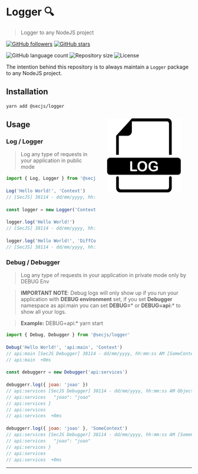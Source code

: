 # Logger 🔍

> Logger to any NodeJS project

[![GitHub followers](https://img.shields.io/github/followers/jlenon7.svg?style=social&label=Follow&maxAge=2592000)](https://github.com/jlenon7?tab=followers)
[![GitHub stars](https://img.shields.io/github/stars/secjs/logger.svg?style=social&label=Star&maxAge=2592000)](https://github.com/secjs/logger/stargazers/)

<p>
  <img alt="GitHub language count" src="https://img.shields.io/github/languages/count/secjs/logger?style=for-the-badge&logo=appveyor">

  <img alt="Repository size" src="https://img.shields.io/github/repo-size/secjs/logger?style=for-the-badge&logo=appveyor">

  <img alt="License" src="https://img.shields.io/badge/license-MIT-brightgreen?style=for-the-badge&logo=appveyor">
</p>

The intention behind this repository is to always maintain a `Logger` package to any NodeJS project.

<img src=".github/logger.png" width="200px" align="right" hspace="30px" vspace="100px">

## Installation

```bash
yarn add @secjs/logger
```

## Usage

### Log / Logger

> Log any type of requests in your application in public mode

```js
import { Log, Logger } from '@secjs/logger'

Log('Hello World!', 'Context')
// [SecJS] 38114 - dd/mm/yyyy, hh:mm:ss PM [Context] Hello World!

const logger = new Logger('Context')

logger.log('Hello World!')
// [SecJS] 38114 - dd/mm/yyyy, hh:mm:ss PM [Context] Hello World!

logger.log('Hello World!', 'DiffContext')
// [SecJS] 38114 - dd/mm/yyyy, hh:mm:ss PM [DiffContext] Hello World!
```

### Debug / Debugger

> Log any type of requests in your application in private mode only by DEBUG Env

> **IMPORTANT NOTE**: Debug logs will only show up if you run your
application with **DEBUG environment** set, if you set **Debugger**
namespace as api:main you can set **DEBUG=*** or **DEBUG=api:*** to show
all your logs.

> **Example:** DEBUG=api:* yarn start

```js
import { Debug, Debugger } from '@secjs/logger'

Debug('Hello World!', 'api:main', 'Context')
// api:main [SecJS Debugger] 38114 - dd/mm/yyyy, hh:mm:ss AM [SomeContext] Hello World!
// api:main  +0ms

const debuggerr = new Debugger('api:services')

debuggerr.log({ joao: 'joao' })
// api:services [SecJS Debugger] 38114 - dd/mm/yyyy, hh:mm:ss AM Object: {
// api:services   "joao": "joao"
// api:services }
// api:services
// api:services  +0ms

debuggerr.log({ joao: 'joao' }, 'SomeContext')
// api:services [SecJS Debugger] 38114 - dd/mm/yyyy, hh:mm:ss AM [SomeContext] Object: {
// api:services   "joao": "joao"
// api:services }
// api:services
// api:services  +0ms
```

---
